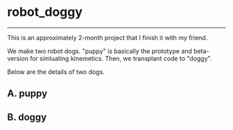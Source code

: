 # robot_doggy
---
This is an approximately 2-month project that I finish it with my friend.

We make two robot dogs. "puppy" is basically the prototype and beta-version for simluating kinemetics.
Then, we transplant code to "doggy".

Below are the details of two dogs.

## A. puppy 


## B. doggy

